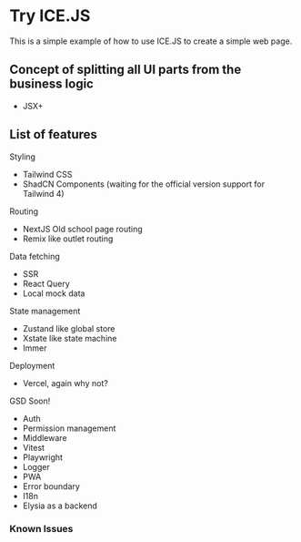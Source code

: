 # Try ICE.JS

This is a simple example of how to use ICE.JS to create a simple web page.

## Concept of splitting all UI parts from the business logic

- JSX+

## List of features

Styling
- Tailwind CSS
- ShadCN Components (waiting for the official version support for Tailwind 4)

Routing
- NextJS Old school page routing
- Remix like outlet routing

Data fetching
- SSR
- React Query
- Local mock data

State management
- Zustand like global store
- Xstate like state machine
- Immer

Deployment
- Vercel, again why not?

GSD Soon!
- Auth
- Permission management
- Middleware
- Vitest
- Playwright
- Logger
- PWA
- Error boundary
- I18n
- Elysia as a backend

### Known Issues
